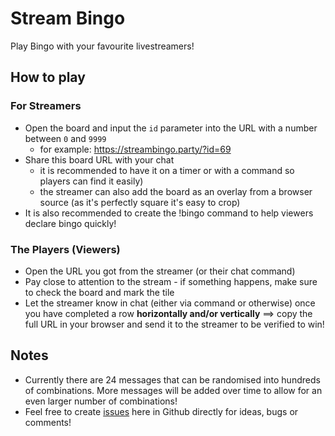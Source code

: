 # Stream Bingo
Play Bingo with your favourite livestreamers!

## How to play
### For Streamers
- Open the board and input the `id` parameter into the URL with a number between `0` and `9999`
  - for example: https://streambingo.party/?id=69
- Share this board URL with your chat
  - it is recommended to have it on a timer or with a command so players can find it easily)
  - the streamer can also add the board as an overlay from a browser source (as it's perfectly square it's easy to crop)
- It is also recommended to create the !bingo command to help viewers declare bingo quickly!

### The Players (Viewers)
- Open the URL you got from the streamer (or their chat command)
- Pay close to attention to the stream - if something happens, make sure to check the board and mark the tile
- Let the streamer know in chat (either via command or otherwise) once you have completed a row **horizontally and/or vertically** ==> copy the full URL in your browser and send it to the streamer to be verified to win!

## Notes
- Currently there are 24 messages that can be randomised into hundreds of combinations. More messages will be added over time to allow for an even larger number of combinations!
- Feel free to create [issues](https://github.com/matthewbrandt/streambingo.party/issues) here in Github directly for ideas, bugs or comments!
